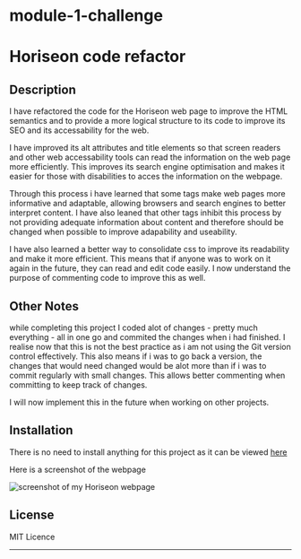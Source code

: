 # module-1-challenge
# Horiseon code refactor

## Description
I have refactored the code for the Horiseon web page to improve the HTML semantics and to provide a more logical structure to its code to improve its SEO and its accessability for the web.

I have improved its alt attributes and title elements so that screen readers and other web accessability tools can read the information on the web page more efficiently. This improves its search engine optimisation and makes it easier for those with disabilities to acces the information on the webpage.

Through this process i have learned that some tags make web pages more informative and adaptable, allowing browsers and search engines to better interpret content. I have also leaned that other tags inhibit this process by not providing adequate information about content and therefore should be changed when possible to improve adapability and useability.

I have also learned a better way to consolidate css to improve its readability and make it more efficient. This means that if anyone was to work on it again in the future, they can read and edit code easily. I now understand the purpose of commenting code to improve this as well.

## Other Notes
while completing this project I coded alot of changes - pretty much everything - all in one go and commited the changes when i had finished. I realise now that this is not the best practice as i am not using the Git version control effectively. This also means if i was to go back a version, the changes that would need changed would be alot more than if i was to commit regularly with small changes. This allows better commenting when committing to keep track of changes.

I will now implement this in the future when working on other projects.

## Installation

There is no need to install anything for this project as it can be viewed [here](https://chriskeno95.github.io/Horiseon-code-refactor/)

Here is a screenshot of the webpage

![screenshot of my Horiseon webpage](./assets/images/Horiseon-code-refactor_.png)


## License
 MIT Licence

---
